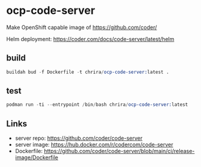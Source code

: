 # ocp-code-server

Make OpenShift capable image of <https://github.com/coder/>

Helm deployment: <https://coder.com/docs/code-server/latest/helm>

## build

```s
buildah bud -f Dockerfile -t chrira/ocp-code-server:latest .
```

## test

```s
podman run -ti --entrypoint /bin/bash chrira/ocp-code-server:latest
```

## Links

* server repo: <https://github.com/coder/code-server>
* server image: <https://hub.docker.com/r/codercom/code-server>
* Dockerfile: <https://github.com/coder/code-server/blob/main/ci/release-image/Dockerfile>
